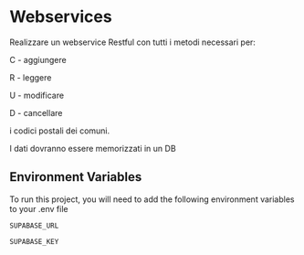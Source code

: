 
# Webservices

Realizzare un webservice Restful con tutti i metodi necessari per:

C - aggiungere 

R - leggere

U - modificare

D - cancellare

i codici postali dei comuni.

I dati dovranno essere memorizzati in un DB


## Environment Variables

To run this project, you will need to add the following environment variables to your .env file

`SUPABASE_URL`

`SUPABASE_KEY`

